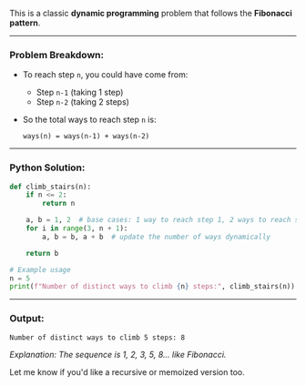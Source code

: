 This is a classic **dynamic programming** problem that follows the **Fibonacci pattern**.

---

### **Problem Breakdown**:

* To reach step `n`, you could have come from:

  * Step `n-1` (taking 1 step)
  * Step `n-2` (taking 2 steps)
* So the total ways to reach step `n` is:

  ```
  ways(n) = ways(n-1) + ways(n-2)
  ```

---

### **Python Solution**:

```python
def climb_stairs(n):
    if n <= 2:
        return n

    a, b = 1, 2  # base cases: 1 way to reach step 1, 2 ways to reach step 2
    for i in range(3, n + 1):
        a, b = b, a + b  # update the number of ways dynamically

    return b

# Example usage
n = 5
print(f"Number of distinct ways to climb {n} steps:", climb_stairs(n))
```

---

### **Output**:

```
Number of distinct ways to climb 5 steps: 8
```

*Explanation: The sequence is 1, 2, 3, 5, 8... like Fibonacci.*

Let me know if you'd like a recursive or memoized version too.
